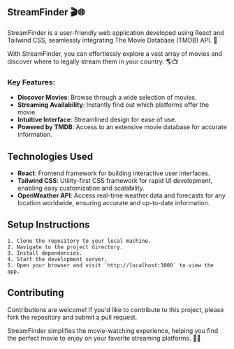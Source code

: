 ## StreamFinder 🎬🌐

StreamFinder is a user-friendly web application developed using React and Tailwind CSS, seamlessly integrating The Movie Database (TMDB) API. 🚀

With StreamFinder, you can effortlessly explore a vast array of movies and discover where to legally stream them in your country. 🌎📺

### Key Features:
- **Discover Movies**: Browse through a wide selection of movies.
- **Streaming Availability**: Instantly find out which platforms offer the movie.
- **Intuitive Interface**: Streamlined design for ease of use.
- **Powered by TMDB**: Access to an extensive movie database for accurate information.
## Technologies Used

- **React**: Frontend framework for building interactive user interfaces.
- **Tailwind CSS**: Utility-first CSS framework for rapid UI development, enabling easy customization and scalability.
- **OpenWeather API**: Access real-time weather data and forecasts for any location worldwide, ensuring accurate and up-to-date information.

## Setup Instructions
```
1. Clone the repository to your local machine.
2. Navigate to the project directory.
3. Install dependencies.
4. Start the development server.
5. Open your browser and visit `http://localhost:3000` to view the app.
```

## Contributing

Contributions are welcome! If you'd like to contribute to this project, please fork the repository and submit a pull request.

StreamFinder simplifies the movie-watching experience, helping you find the perfect movie to enjoy on your favorite streaming platforms. 🍿✨
